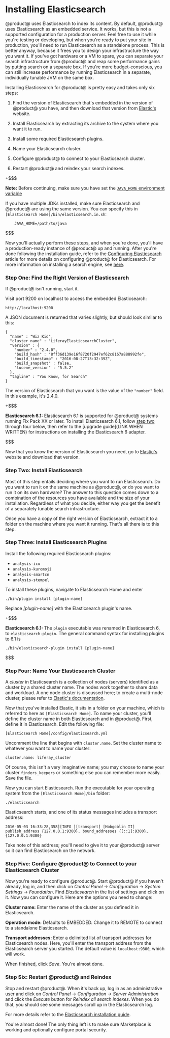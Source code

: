 # Installing Elasticsearch [](id=installing-elasticsearch)

@product@ uses Elasticsearch to index its content. By default, @product@ uses
Elasticsearch as an embedded service. It works, but this is not a supported
configuration for a production server. Feel free to use it while you're testing
or developing, but when you're ready to put your site in production, you'll need
to run Elasticsearch as a standalone process. This is better anyway, because it
frees you to design your infrastructure the way you want it. If you've got
hardware or a VM to spare, you can separate your search infrastructure from
@product@ and reap some performance gains by putting search on a separate box. If
you're more budget-conscious, you can still increase performance by running
Elasticsearch in a separate, individually tunable JVM on the same box. 

Installing Elasticsearch for @product@ is pretty easy and takes only six steps: 

1. Find the version of Elasticsearch that's embedded in the version of @product@
   you have, and then download that version from [Elastic's](https://www.elastic.co) 
   website. 

2. Install Elasticsearch by extracting its archive to the system where you want
   it to run. 

3. Install some required Elasticsearch plugins.

4. Name your Elasticsearch cluster. 

5. Configure @product@ to connect to your Elasticsearch cluster. 

6. Restart @product@ and reindex your search indexes. 

+$$$

**Note:** Before continuing, make sure you have set the [`JAVA_HOME` environment variable](https://docs.oracle.com/cd/E19182-01/820-7851/inst_cli_jdk_javahome_t/)

If you have multiple JDKs installed, make sure Elasticsearch and @product@ are
using the same version. You can specify this in `[Elasticsearch
Home]/bin/elasticsearch.in.sh`:

        JAVA_HOME=/path/to/java

$$$

Now you'll actually perform these steps, and when you're done, you'll have a
production-ready instance of @product@ up and running. After you're done
following the installation guide, refer to the [Configuring Elasticsearch](/discover/deployment/-/knowledge_base/7-0/configuring-elasticsearch-for-liferay-0)
article for more details on configuring @product@ for Elasticsearch. For more
information on installing a search engine, see
[here](/discover/deployment/-/knowledge_base/7-0/installing-a-search-engine).

### Step One: Find the Right Version of Elasticsearch [](id=step-one-find-the-right-version-of-elasticsearch)

If @product@ isn't running, start it. 

Visit port 9200 on localhost to access the embedded Elasticsearch: 

    http://localhost:9200

A JSON document is returned that varies slightly, but should look similar to
this: 

    {
      "name" : "Wiz Kid",
      "cluster_name" : "LiferayElasticsearchCluster",
      "version" : {
        "number" : "2.4.0",
        "build_hash" : "8ff36d139e16f8720f2947ef62c8167a888992fe",
        "build_timestamp" : "2016-08-27T13:32:39Z",
        "build_snapshot" : false,
        "lucene_version" : "5.5.2"
      },
      "tagline" : "You Know, for Search"
    }

The version of Elasticsearch that you want is the value of the `"number"` field.
In this example, it's 2.4.0. 

+$$$

**Elasticsearch 6.1:** Elasticsearch 6.1 is supported for @product@ systems
running Fix Pack XX or later. To install Elasticsearch 6.1, follow [step
two](#step-two-install-elasticsearch) through four below, then refer to the
[upgrade guide](LINK WHEN WRITTEN) for instructions on installing the
Elasticsearch 6 adapter.

$$$


Now that you know the version of Elasticsearch you need, go to
[Elastic's](https://www.elastic.co) website and download that version. 

### Step Two: Install Elasticsearch [](id=step-two-install-elasticsearch)

Most of this step entails deciding where you want to run Elasticsearch. Do you
want to run it on the same machine as @product@, or do you want to run it on its
own hardware? The answer to this question comes down to a combination of the
resources you have available and the size of your installation. Regardless of
what you decide, either way you get the benefit of a separately tunable search
infrastructure. 

Once you have a copy of the right version of Elasticsearch, extract it to a
folder on the machine where you want it running. That's all there is to this
step. 

### Step Three: Install Elasticsearch Plugins [](id=step-three-install-elasticsearch-plugins)

Install the following required Elasticsearch plugins:

-  `analysis-icu`
-  `analysis-kuromoji`
-  `analysis-smartcn`
-  `analysis-stempel`

To install these plugins, navigate to Elasticsearch Home and enter

    ./bin/plugin install [plugin-name]

Replace *[plugin-name]* with the Elasticsearch plugin's name.

+$$$

**Elasticsearch 6.1:** The `plugin` executable was renamed in Elasticsearch 6,
to `elasticsearch-plugin`. The general command syntax for installing plugins to
6.1 is 

    ./bin/elasticsearch-plugin install [plugin-name]

$$$

### Step Four: Name Your Elasticsearch Cluster [](id=step-three-name-your-elastic-cluster)

A *cluster* in Elasticsearch is a collection of nodes (servers) identified as a
cluster by a shared cluster name. The nodes work together to share data and
workload. A one node cluster is discussed here; to create a multi-node cluster,
please refer to [Elastic's documentation](https://www.elastic.co/guide/index.html). 

Now that you've installed Elastic, it sits in a folder on your machine, which is
referred to here as `[Elasticsearch Home]`. To name your cluster, you'll define
the cluster name in both Elasticsearch and in @product@. First, define it in
Elasticsearch. Edit the following file: 

    [Elasticsearch Home]/config/elasticsearch.yml

Uncomment the line that begins with `cluster.name`. Set the cluster name to
whatever you want to name your cluster: 

    cluster.name: liferay_cluster

Of course, this isn't a very imaginative name; you may choose to name your
cluster `finders_keepers` or something else you can remember more easily. Save
the file. 

Now you can start Elasticsearch. Run the executable for your operating system
from the `[Elasticsearch Home]/bin` folder: 

    ./elasticsearch

Elasticsearch starts, and one of its status messages includes a transport address: 

    2016-05-03 16:33:28,358][INFO ][transport] [Hobgoblin II] publish_address {127.0.0.1:9300}, bound_addresses {[::1]:9300}, {127.0.0.1:9300}

Take note of this address; you'll need to give it to your @product@ server so it
can find Elasticsearch on the network. 

### Step Five: Configure @product@ to Connect to your Elasticsearch Cluster [](id=step-four-configure-liferay-to-connect-to-your-elastic-cluster)

Now you're ready to configure @product@. Start @product@ if you haven't already, log
in, and then click on *Control Panel* &rarr; *Configuration* &rarr; *System Settings*
&rarr; *Foundation*. Find *Elasticsearch* in the list of settings and click on it.
Now you can configure it. Here are the options you need to change: 

**Cluster name:** Enter the name of the cluster as you defined it in
Elasticsearch. 

**Operation mode:** Defaults to EMBEDDED. Change it to REMOTE to connect to a
standalone Elasticsearch. 

**Transport addresses:** Enter a delimited list of transport addresses for
Elasticsearch nodes. Here, you'll enter the transport address from the Elasticsearch server
you started. The default value is `localhost:9300`, which will work. 

When finished, click *Save*. You're almost done. 

### Step Six: Restart @product@ and Reindex [](id=step-five-restart-liferay-and-reindex)

Stop and restart @product@. When it's back up, log in as an administrative user
and click on *Control Panel* &rarr; *Configuration* &rarr; *Server Administration* and
click the *Execute* button for *Reindex all search indexes*. When you do that,
you should see some messages scroll up in the Elasticsearch log. 

For more details refer to the [Elasticsearch installation guide](https://www.elastic.co/guide/en/elasticsearch/reference/2.4/_installation.html).

You're almost done! The only thing left is to make sure Marketplace is working
and optionally configure portal security. 

